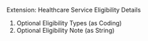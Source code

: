 Extension: Healthcare Service Eligibility Details

1. Optional Eligibility Types (as Coding)
1. Optional Eligibility Note (as String)


